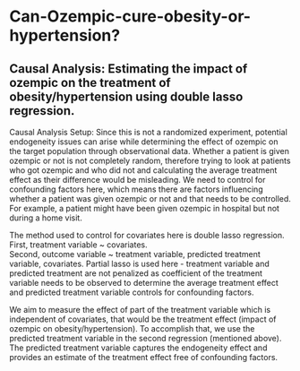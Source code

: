 # Can-Ozempic-cure-obesity-or-hypertension?

## Causal Analysis: Estimating the impact of ozempic on the treatment of obesity/hypertension using double lasso regression.

Causal Analysis Setup: Since this is not a randomized experiment, potential endogeneity issues can arise while determining the effect of ozempic on the target population through observational data. Whether a patient is given ozempic or not is not completely random, therefore trying to look at patients who got ozempic and who did not and calculating the average treatment effect as their difference would be misleading. We need to control for confounding factors here, which means there are factors influencing whether a patient was given ozempic or not and that needs to be controlled. For example, a patient might have been given ozempic in hospital but not during a home visit. 

The method used to control for covariates here is double lasso regression. <br> First, treatment variable ~ covariates. <br> Second, outcome variable ~ treatment variable, predicted treatment variable, covariates. Partial lasso is used here - treatment variable and predicted treatment are not penalized as coefficient of the treatment variable needs to be observed to determine the average treatment effect and predicted treatment variable controls for confounding factors.

We aim to measure the effect of part of the treatment variable which is independent of covariates, that would be the treatment effect (impact of ozempic on obesity/hypertension). To accomplish that, we use the predicted treatment variable in the second regression (mentioned above). The predicted treatment variable captures the endogeneity effect and provides an estimate of the treatment effect free of confounding factors.
